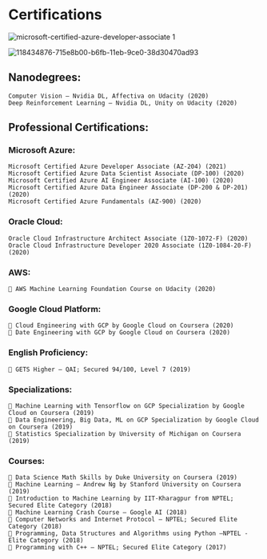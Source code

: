 # Certifications
![microsoft-certified-azure-developer-associate 1](https://user-images.githubusercontent.com/25385071/128489713-92f1a89f-8700-4216-be26-672941b95754.png)

![118434876-715e8b00-b6fb-11eb-9ce0-38d30470ad93](https://user-images.githubusercontent.com/25385071/124273886-38209400-db5e-11eb-9fdc-0b62b3b6b6d0.png)

## Nanodegrees:
    Computer Vision – Nvidia DL, Affectiva on Udacity (2020)
    Deep Reinforcement Learning – Nvidia DL, Unity on Udacity (2020)
## Professional Certifications:
### Microsoft Azure:
    Microsoft Certified Azure Developer Associate (AZ-204) (2021)
    Microsoft Certified Azure Data Scientist Associate (DP-100) (2020)
    Microsoft Certified Azure AI Engineer Associate (AI-100) (2020)
    Microsoft Certified Azure Data Engineer Associate (DP-200 & DP-201) (2020)
    Microsoft Certified Azure Fundamentals (AZ-900) (2020)

### Oracle Cloud:

    Oracle Cloud Infrastructure Architect Associate (1Z0-1072-F) (2020)
    Oracle Cloud Infrastructure Developer 2020 Associate (1Z0-1084-20-F) (2020)
### AWS:

     AWS Machine Learning Foundation Course on Udacity (2020)

### Google Cloud Platform:
     Cloud Engineering with GCP by Google Cloud on Coursera (2020)
     Date Engineering with GCP by Google Cloud on Coursera (2020)
### English Proficiency:
     GETS Higher – QAI; Secured 94/100, Level 7 (2019)
### Specializations:
     Machine Learning with Tensorflow on GCP Specialization by Google Cloud on Coursera (2019)
     Data Engineering, Big Data, ML on GCP Specialization by Google Cloud on Coursera (2019)
     Statistics Specialization by University of Michigan on Coursera (2019)
### Courses:
     Data Science Math Skills by Duke University on Coursera (2019)
     Machine Learning – Andrew Ng by Stanford University on Coursera (2019)
     Introduction to Machine Learning by IIT-Kharagpur from NPTEL; Secured Elite Category (2018)
     Machine Learning Crash Course – Google AI (2018)
     Computer Networks and Internet Protocol – NPTEL; Secured Elite Category (2018)
     Programming, Data Structures and Algorithms using Python –NPTEL - Elite Category (2018)
     Programming with C++ – NPTEL; Secured Elite Category (2017)
